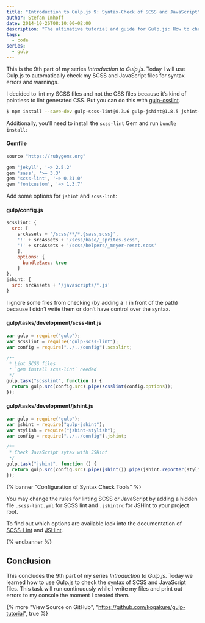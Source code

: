 ```yaml
---
title: "Introduction to Gulp.js 9: Syntax-Check of SCSS and JavaScript"
author: Stefan Imhoff
date: 2014-10-26T08:10:00+02:00
description: "The ultimative tutorial and guide for Gulp.js: How to check the syntax of SCSS and JavaScript files."
tags:
  - code
series:
  - gulp
---
```


This is the 9th part of my series _Introduction to Gulp.js_. Today I will use Gulp.js to automatically check my SCSS and JavaScript files for syntax errors and warnings.

I decided to lint my SCSS files and not the CSS files because it’s kind of pointless to lint generated CSS. But you can do this with [gulp-csslint](https://www.npmjs.com/package/gulp-csslint/).

```bash
$ npm install --save-dev gulp-scss-lint@0.3.6 gulp-jshint@1.8.5 jshint-stylish@2.0.1
```

Additionally, you’ll need to install the `scss-lint` Gem and run `bundle install`:

#### Gemfile

```ruby
source "https://rubygems.org"

gem 'jekyll', '~> 2.5.2'
gem 'sass', '>= 3.3'
gem 'scss-lint', '~> 0.31.0'
gem 'fontcustom', '~> 1.3.7'
```

Add some options for `jshint` and `scss-lint`:

#### gulp/config.js

```javascript
scsslint: {
  src: [
    srcAssets + '/scss/**/*.{sass,scss}',
    '!' + srcAssets + '/scss/base/_sprites.scss',
    '!' + srcAssets + '/scss/helpers/_meyer-reset.scss'
    ],
    options: {
      bundleExec: true
    }
},
jshint: {
  src: srcAssets + '/javascripts/*.js'
}
```

I ignore some files from checking (by adding a `!` in front of the path) because I didn’t write them or don’t have control over the syntax.

#### gulp/tasks/development/scss-lint.js

```javascript
var gulp = require("gulp");
var scsslint = require("gulp-scss-lint");
var config = require("../../config").scsslint;

/**
 * Lint SCSS files
 * `gem install scss-lint` needed
 */
gulp.task("scsslint", function () {
  return gulp.src(config.src).pipe(scsslint(config.options));
});
```

#### gulp/tasks/development/jshint.js

```javascript
var gulp = require("gulp");
var jshint = require("gulp-jshint");
var stylish = require("jshint-stylish");
var config = require("../../config").jshint;

/**
 * Check JavaScript sytax with JSHint
 */
gulp.task("jshint", function () {
  return gulp.src(config.src).pipe(jshint()).pipe(jshint.reporter(stylish));
});
```

{% banner "Configuration of Syntax Check Tools" %}

You may change the rules for linting SCSS or JavaScript by adding a hidden file `.scss-lint.yml` for SCSS lint and `.jshintrc` for JSHint to your project root.

To find out which options are available look into the documentation of [SCSS-Lint](https://github.com/brigade/scss-lint) and [JSHint](https://jshint.com/docs/).

{% endbanner %}

## Conclusion

This concludes the 9th part of my series _Introduction to Gulp.js_. Today we learned how to use Gulp.js to check the syntax of SCSS and JavaScript files. This task will run continuously while I write my files and print out errors to my console the moment I created them.

{% more "View Source on GitHub", "https://github.com/kogakure/gulp-tutorial", true %}

